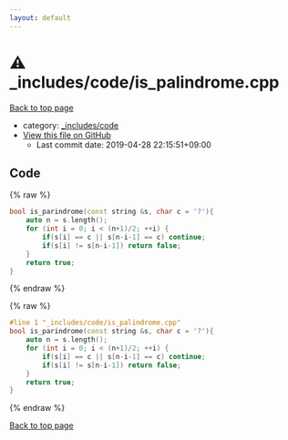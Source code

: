 ```yaml
---
layout: default
---
```


<!-- mathjax config similar to math.stackexchange -->
<script type="text/javascript" async
  src="https://cdnjs.cloudflare.com/ajax/libs/mathjax/2.7.5/MathJax.js?config=TeX-MML-AM_CHTML">
</script>
<script type="text/x-mathjax-config">
  MathJax.Hub.Config({
    TeX: { equationNumbers: { autoNumber: "AMS" }},
    tex2jax: {
      inlineMath: [ ['$','$'] ],
      processEscapes: true
    },
    "HTML-CSS": { matchFontHeight: false },
    displayAlign: "left",
    displayIndent: "2em"
  });
</script>

<script type="text/javascript" src="https://cdnjs.cloudflare.com/ajax/libs/jquery/3.4.1/jquery.min.js"></script>
<script src="https://cdn.jsdelivr.net/npm/jquery-balloon-js@1.1.2/jquery.balloon.min.js" integrity="sha256-ZEYs9VrgAeNuPvs15E39OsyOJaIkXEEt10fzxJ20+2I=" crossorigin="anonymous"></script>
<script type="text/javascript" src="../../../assets/js/copy-button.js"></script>
<link rel="stylesheet" href="../../../assets/css/copy-button.css" />


# :warning: _includes/code/is_palindrome.cpp

<a href="../../../index.html">Back to top page</a>

* category: <a href="../../../index.html#b46effe2a00fceb0770301fd2a31d561">_includes/code</a>
* <a href="{{ site.github.repository_url }}/blob/master/_includes/code/is_palindrome.cpp">View this file on GitHub</a>
    - Last commit date: 2019-04-28 22:15:51+09:00




## Code

<a id="unbundled"></a>
{% raw %}
```cpp
bool is_parindrome(const string &s, char c = '?'){
    auto n = s.length();
    for (int i = 0; i < (n+1)/2; ++i) {
        if(s[i] == c || s[n-i-1] == c) continue;
        if(s[i] != s[n-i-1]) return false;
    }
    return true;
}
```
{% endraw %}

<a id="bundled"></a>
{% raw %}
```cpp
#line 1 "_includes/code/is_palindrome.cpp"
bool is_parindrome(const string &s, char c = '?'){
    auto n = s.length();
    for (int i = 0; i < (n+1)/2; ++i) {
        if(s[i] == c || s[n-i-1] == c) continue;
        if(s[i] != s[n-i-1]) return false;
    }
    return true;
}

```
{% endraw %}

<a href="../../../index.html">Back to top page</a>

